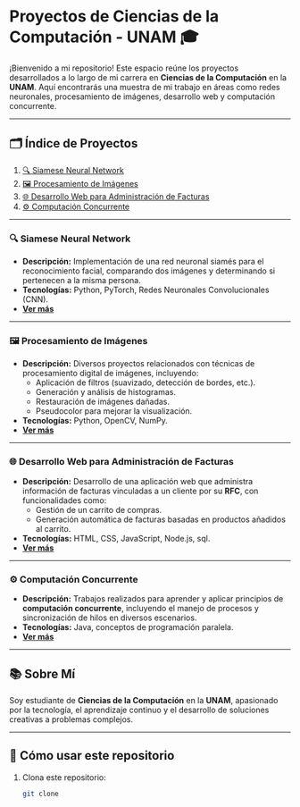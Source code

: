 # Proyectos de Ciencias de la Computación - UNAM 🎓

¡Bienvenido a mi repositorio! Este espacio reúne los proyectos desarrollados a lo largo de mi carrera en **Ciencias de la Computación** en la **UNAM**. Aquí encontrarás una muestra de mi trabajo en áreas como redes neuronales, procesamiento de imágenes, desarrollo web y computación concurrente.

---

## 🗂️ Índice de Proyectos
1. [🔍 Siamese Neural Network](#-siamese-neural-network)
2. [🖼️ Procesamiento de Imágenes](#-procesamiento-de-imágenes)
3. [🌐 Desarrollo Web para Administración de Facturas](#-desarrollo-web-para-administración-de-facturas)
4. [⚙️ Computación Concurrente](#-computación-concurrente)

---

### 🔍 Siamese Neural Network
- **Descripción:** Implementación de una red neuronal siamés para el reconocimiento facial, comparando dos imágenes y determinando si pertenecen a la misma persona.
- **Tecnologías:** Python, PyTorch, Redes Neuronales Convolucionales (CNN).
- **[Ver más](link-a-proyecto)**

---

### 🖼️ Procesamiento de Imágenes
- **Descripción:** Diversos proyectos relacionados con técnicas de procesamiento digital de imágenes, incluyendo:
  - Aplicación de filtros (suavizado, detección de bordes, etc.).
  - Generación y análisis de histogramas.
  - Restauración de imágenes dañadas.
  - Pseudocolor para mejorar la visualización.
- **Tecnologías:** Python, OpenCV, NumPy.
- **[Ver más](link-a-proyecto)**

---

### 🌐 Desarrollo Web para Administración de Facturas
- **Descripción:** Desarrollo de una aplicación web que administra información de facturas vinculadas a un cliente por su **RFC**, con funcionalidades como:
  - Gestión de un carrito de compras.
  - Generación automática de facturas basadas en productos añadidos al carrito.
- **Tecnologías:** HTML, CSS, JavaScript, Node.js, sql.
- **[Ver más](link-a-proyecto)**

---

### ⚙️ Computación Concurrente
- **Descripción:** Trabajos realizados para aprender y aplicar principios de **computación concurrente**, incluyendo el manejo de procesos y sincronización de hilos en diversos escenarios.
- **Tecnologías:** Java, conceptos de programación paralela.
- **[Ver más](link-a-proyecto)**

---

## 📚 Sobre Mí
Soy estudiante de **Ciencias de la Computación** en la **UNAM**, apasionado por la tecnología, el aprendizaje continuo y el desarrollo de soluciones creativas a problemas complejos.

---

## 🚀 Cómo usar este repositorio
1. Clona este repositorio:
   ```bash
   git clone 
